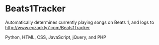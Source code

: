 Beats1Tracker
==============
Automatically determines currently playing songs on Beats 1, and logs to http://www.exzackly7.com/Beats1Tracker

Python, HTML, CSS, JavaScript, jQuery, and PHP

